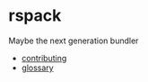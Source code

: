 # rspack

Maybe the next generation bundler

- [contributing](./CONTRIBUTING.md)
- [glossary](./docs/glossary.md)
